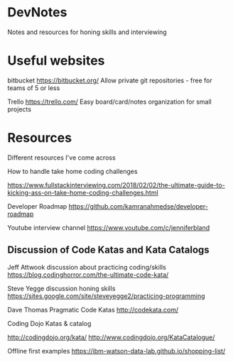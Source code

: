 # DevNotes
Notes and resources for honing skills and interviewing


# Useful websites
bitbucket https://bitbucket.org/ Allow private git repositories - free for teams of 5 or less

Trello https://trello.com/ Easy board/card/notes organization for small projects

# Resources
Different resources I've come across


How to handle take home coding challenges

https://www.fullstackinterviewing.com/2018/02/02/the-ultimate-guide-to-kicking-ass-on-take-home-coding-challenges.html

Developer Roadmap
https://github.com/kamranahmedse/developer-roadmap

Youtube interview channel
https://www.youtube.com/c/jenniferbland

## Discussion of Code Katas and Kata Catalogs

Jeff Attwook discussion about practicing coding/skills
https://blog.codinghorror.com/the-ultimate-code-kata/

Steve Yegge discussion honing skills
https://sites.google.com/site/steveyegge2/practicing-programming

Dave Thomas Pragmatic Code Katas
http://codekata.com/

Coding Dojo Katas & catalog

http://codingdojo.org/kata/ 
http://www.codingdojo.org/KataCatalogue/

Offline first examples
https://ibm-watson-data-lab.github.io/shopping-list/
